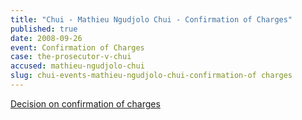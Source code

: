 ```yaml
---
title: "Chui - Mathieu Ngudjolo Chui - Confirmation of Charges"
published: true
date: 2008-09-26
event: Confirmation of Charges
case: the-prosecutor-v-chui
accused: mathieu-ngudjolo-chui
slug: chui-events-mathieu-ngudjolo-chui-confirmation-of charges
---
```


[Decision on confirmation of charges](http://www.icc-cpi.int/iccdocs/doc/doc571253.pdf)

